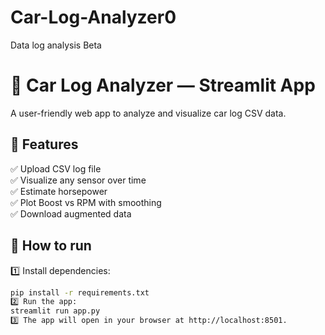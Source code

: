 # Car-Log-Analyzer0
Data log analysis Beta
# 🚗 Car Log Analyzer — Streamlit App

A user-friendly web app to analyze and visualize car log CSV data.

## 🧰 Features
✅ Upload CSV log file  
✅ Visualize any sensor over time  
✅ Estimate horsepower  
✅ Plot Boost vs RPM with smoothing  
✅ Download augmented data

## 🚀 How to run

1️⃣ Install dependencies:
```bash
pip install -r requirements.txt
2️⃣ Run the app:
streamlit run app.py
3️⃣ The app will open in your browser at http://localhost:8501.
